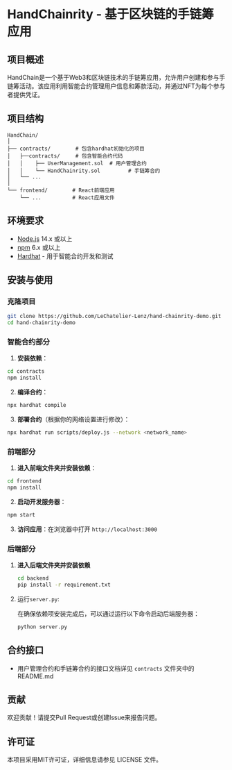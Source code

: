 # HandChainrity - 基于区块链的手链筹应用

## 项目概述

HandChain是一个基于Web3和区块链技术的手链筹应用，允许用户创建和参与手链筹活动。该应用利用智能合约管理用户信息和筹款活动，并通过NFT为每个参与者提供凭证。

## 项目结构

```
HandChain/
│
├── contracts/        # 包含hardhat初始化的项目
│   ├──contracts/     # 包含智能合约代码
│   │    ├── UserManagement.sol  # 用户管理合约
│   │    └── HandChainrity.sol         # 手链筹合约
│   └── ...
│
└── frontend/        # React前端应用
    └── ...          # React应用文件
```

## 环境要求

- [Node.js](https://nodejs.org/) 14.x 或以上
- [npm](https://www.npmjs.com/) 6.x 或以上
- [Hardhat](https://hardhat.org/) - 用于智能合约开发和测试

## 安装与使用

### 克隆项目

```bash
git clone https://github.com/LeChatelier-Lenz/hand-chainrity-demo.git
cd hand-chainrity-demo
```

### 智能合约部分

1. **安装依赖**：

```bash
cd contracts
npm install
```

2. **编译合约**：

```bash
npx hardhat compile
```

3. **部署合约**（根据你的网络设置进行修改）：

```bash
npx hardhat run scripts/deploy.js --network <network_name>
```

### 前端部分

1. **进入前端文件夹并安装依赖**：

```bash
cd frontend
npm install
```

2. **启动开发服务器**：

```bash
npm start
```

3. **访问应用**：在浏览器中打开 `http://localhost:3000`

### 后端部分
1. **进入后端文件夹并安装依赖**
    ```bash
    cd backend
    pip install -r requirement.txt
    ```
2. 运行`server.py`:

    在确保依赖项安装完成后，可以通过运行以下命令启动后端服务器：
    ```bash
    python server.py
    ```


## 合约接口

- 用户管理合约和手链筹合约的接口文档详见 `contracts` 文件夹中的README.md

## 贡献

欢迎贡献！请提交Pull Request或创建Issue来报告问题。

## 许可证

本项目采用MIT许可证，详细信息请参见 LICENSE 文件。


